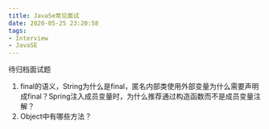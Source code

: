 ```yaml
---
title: JavaSe常见面试
date: 2020-05-25 23:20:58
tags:
- Interview
- JavaSE
---
```


待归档面试题
<!--more-->

1. final的语义，String为什么是final，匿名内部类使用外部变量为什么需要声明成final？Spring注入成员变量时，为什么推荐通过构造函数而不是成员变量注解？
2. Object中有哪些方法？
